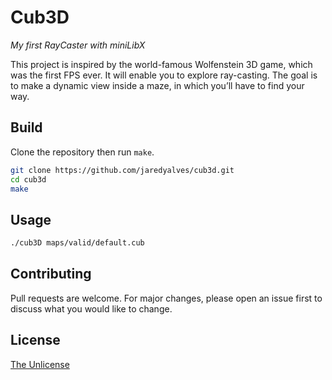 # Cub3D

*My first RayCaster with miniLibX*

This project is inspired by the world-famous Wolfenstein 3D game,
which was the first FPS ever. It will enable you to explore ray-casting.
The goal is to make a dynamic view inside a maze, in which you’ll have to find your way.

## Build

Clone the repository then run `make`.

```bash
git clone https://github.com/jaredyalves/cub3d.git
cd cub3d
make
```

## Usage

```bash
./cub3D maps/valid/default.cub
```

## Contributing

Pull requests are welcome. For major changes, please open an issue first
to discuss what you would like to change.

## License

[The Unlicense](https://choosealicense.com/licenses/unlicense/)
